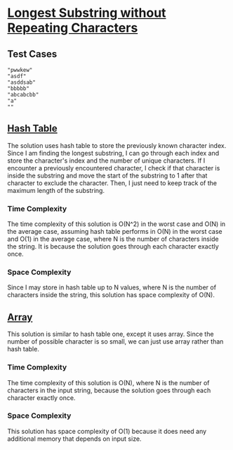 # [Longest Substring without Repeating Characters](https://leetcode.com/problems/longest-substring-without-repeating-characters/)

## Test Cases

```
"pwwkew"
"asdf"
"asddsab"
"bbbbb"
"abcabcbb"
"a"
""
```

## [Hash Table](hash-table.c)

The solution uses hash table to store the previously known character index.
Since I am finding the longest substring, I can go through each index
and store the character's index and the number of unique characters.
If I encounter a previously encountered character,
I check if that character is inside the substring
and move the start of the substring to 1 after that character
to exclude the character.
Then, I just need to keep track of the maximum length of the substring.

### Time Complexity

The time complexity of this solution is O(N^2) in the worst case
and O(N) in the average case,
assuming hash table performs in O(N) in the worst case
and O(1) in the average case,
where N is the number of characters inside the string.
It is because the solution goes through each character exactly once.

### Space Complexity

Since I may store in hash table up to N values,
where N is the number of characters inside the string,
this solution has space complexity of O(N).

## [Array](array.c)

This solution is similar to hash table one, except it uses array.
Since the number of possible character is so small,
we can just use array rather than hash table.

### Time Complexity

The time complexity of this solution is O(N),
where N is the number of characters in the input string,
because the solution goes through each character exactly once.

### Space Complexity

This solution has space complexity of O(1)
because it does need any additional memory that depends on input size.
